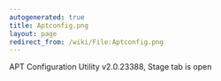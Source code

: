```yaml
---
autogenerated: true
title: Aptconfig.png
layout: page
redirect_from: /wiki/File:Aptconfig.png
---
```


APT Configuration Utility v2.0.23388, Stage tab is open

